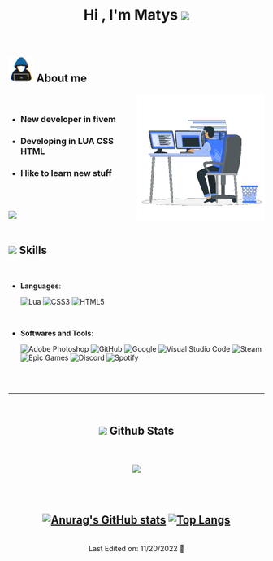 
<h1 align="center"><b>Hi , I'm Matys </b><img src="https://media.giphy.com/media/hvRJCLFzcasrR4ia7z/giphy.gif" width="40"></h1>


<br>



	
## <picture><img src = "https://github.com/0xAbdulKhalid/0xAbdulKhalid/raw/main/assets/mdImages/about_me.gif" width = 50px></picture> **About me**

<picture> <img align="right" src="https://github.com/0xAbdulKhalid/0xAbdulKhalid/raw/main/assets/mdImages/Right_Side.gif" width = 250px></picture>


<br>
	

- <h3 align="left"> New developer in fivem </h3>
- <h3 align="left"> Developing in LUA CSS HTML </h3>
- <h3 align="left"> I like to learn new stuff </h3>

<br><br>

<img src="https://user-images.githubusercontent.com/73097560/115834477-dbab4500-a447-11eb-908a-139a6edaec5c.gif"><br><br>

## <img src="https://media2.giphy.com/media/QssGEmpkyEOhBCb7e1/giphy.gif?cid=ecf05e47a0n3gi1bfqntqmob8g9aid1oyj2wr3ds3mg700bl&rid=giphy.gif" width ="25"><b> Skills</b>
<br>

<p align="center">

- **Languages**:

    ![Lua](https://img.shields.io/badge/lua-%232C2D72.svg?style=for-the-badge&logo=lua&logoColor=white)
    ![CSS3](https://img.shields.io/badge/css-%231572B6.svg?style=for-the-badge&logo=css3&logoColor=white)
    ![HTML5](https://img.shields.io/badge/html-%23E34F26.svg?style=for-the-badge&logo=html5&logoColor=white)

<br>   

- **Softwares and Tools**:

    ![Adobe Photoshop](https://img.shields.io/badge/adobe%20photoshop-%2331A8FF.svg?style=for-the-badge&logo=adobe%20photoshop&logoColor=white)
    ![GitHub](https://img.shields.io/badge/github-%23121011.svg?style=for-the-badge&logo=github&logoColor=white)
    ![Google](https://img.shields.io/badge/google-%234285F4.svg?style=for-the-badge&logo=google&logoColor=white)
    ![Visual Studio Code](https://img.shields.io/badge/Visual%20Studio%20Code-0078d7.svg?style=for-the-badge&logo=visual-studio-code&logoColor=white)
    ![Steam](https://img.shields.io/badge/steam-%23000000.svg?style=for-the-badge&logo=steam&logoColor=white)
    ![Epic Games](https://img.shields.io/badge/epicgames-%23313131.svg?style=for-the-badge&logo=epicgames&logoColor=white)
    ![Discord](https://img.shields.io/badge/Discord-%235865F2.svg?style=for-the-badge&logo=discord&logoColor=white)
    ![Spotify](https://img.shields.io/badge/Spotify-1ED760?style=for-the-badge&logo=spotify&logoColor=white)


<br>
<br>

-----
<div align='center'>
<br>


## <img src="https://media.giphy.com/media/iY8CRBdQXODJSCERIr/giphy.gif" width="35"><b> Github Stats </b>
<br>
<div align='center'>




<br/>

  
  <div align="center"> 
     <a href="">
      <img align="center" src="https://github-readme-stats-sigma-five.vercel.app/api?username=matysxd&show_icons=true&include_all_commits=true&count_private=true&theme=react&line_height=40"/>
    </a>
	    
</div

<br/>	  
   
<br>
<br>
<br>

 [![Anurag's GitHub stats](https://github-readme-stats.vercel.app/api?username=matysxd)](https://github.com/matysxd/github-readme-stats)
[![Top Langs](https://github-readme-stats.vercel.app/api/top-langs/?username=matysxd&layout=compact)](https://github.com/matysxd/github-readme-stats)	  
-----



<div align='center'>


</div>

<br>

<div align='center'>
 Last Edited on: 11/20/2022 📅
<div align='center'>


